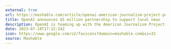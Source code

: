```yaml
---
external: true
url: https://mashable.com/article/openai-american-journalism-project-partnership-support-local-news
title: OpenAI announces $5 million partnership to support local news
description: OpenAI is teaming up with the American Journalism Project(opens in a new tab) (AJP) to support local news, a significant move for AI and the future of media.
date: 2023-07-18T17:22:24Z
icon: https://www.google.com/s2/favicons?domain=mashable.com&sz=32
source: Mashable
---
```

